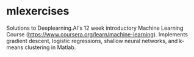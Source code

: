 # mlexercises

Solutions to Deeplearning.AI's 12 week introductory Machine Learning Course (https://www.coursera.org/learn/machine-learning). Implements gradient descent, logistic regressions, shallow neural networks, and k-means clustering in Matlab.
